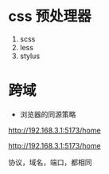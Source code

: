 # css 预处理器
1. scss
2. less
3. stylus

# 跨域
- 浏览器的同源策略

http://192.168.3.1:5173/home

http://192.168.3.1:5173/home

协议，域名，端口，都相同

